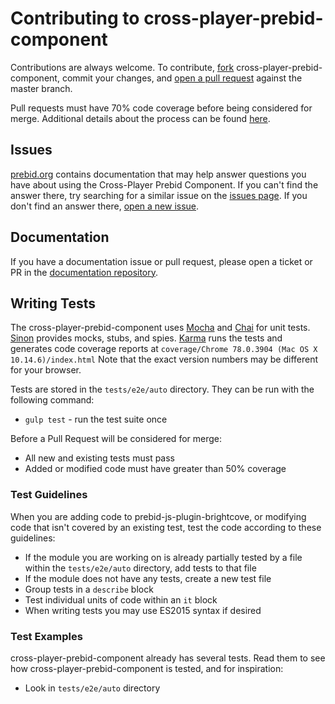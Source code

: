 # Contributing to cross-player-prebid-component
Contributions are always welcome. To contribute, [fork](https://help.github.com/articles/fork-a-repo/) cross-player-prebid-component,
commit your changes, and [open a pull request](https://help.github.com/articles/using-pull-requests/) against the
master branch.

Pull requests must have 70% code coverage before being considered for merge.
Additional details about the process can be found [here](./pr_review.md).

## Issues
[prebid.org](http://prebid.org/) contains documentation that may help answer questions you have about using the Cross-Player Prebid Component.
If you can't find the answer there, try searching for a similar issue on the [issues page](https://github.com/aclrys/cross-player-prebid-component/issues).
If you don't find an answer there, [open a new issue](https://github.com/aclrys/cross-player-prebid-component/issues/new).

## Documentation
If you have a documentation issue or pull request, please open a ticket or PR in the [documentation repository](https://github.com/aclrys/prebid.github.io).

## Writing Tests

The cross-player-prebid-component uses [Mocha](http://mochajs.org/) and [Chai](http://chaijs.com/) for unit tests. [Sinon](http://sinonjs.org/)
provides mocks, stubs, and spies. [Karma](https://karma-runner.github.io/1.0/index.html) runs the tests and generates
code coverage reports at `coverage/Chrome 78.0.3904 (Mac OS X 10.14.6)/index.html` Note that the exact version numbers may be different for your browser.

Tests are stored in the `tests/e2e/auto` directory. 
They can be run with the following command:

- `gulp test` - run the test suite once 

Before a Pull Request will be considered for merge:

- All new and existing tests must pass
- Added or modified code must have greater than 50% coverage

### Test Guidelines
When you are adding code to prebid-js-plugin-brightcove, or modifying code that isn't covered by an existing test, test the code according to these guidelines:

- If the module you are working on is already partially tested by a file within the `tests/e2e/auto` directory, add tests to that file
- If the module does not have any tests, create a new test file
- Group tests in a `describe` block
- Test individual units of code within an `it` block
- When writing tests you may use ES2015 syntax if desired

### Test Examples
cross-player-prebid-component already has several tests. Read them to see how cross-player-prebid-component is tested, and for inspiration:

- Look in `tests/e2e/auto` directory

